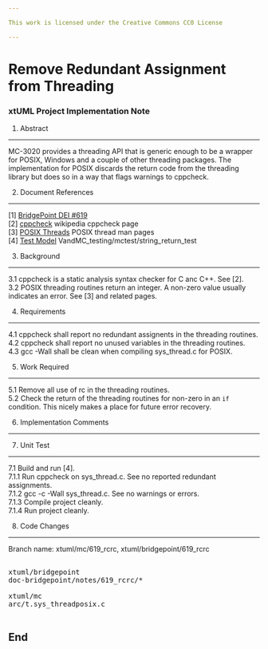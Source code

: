 ```yaml
---

This work is licensed under the Creative Commons CC0 License

---
```


# Remove Redundant Assignment from Threading
### xtUML Project Implementation Note

1. Abstract
-----------
MC-3020 provides a threading API that is generic enough to be a wrapper
for POSIX, Windows and a couple of other threading packages.  The
implementation for POSIX discards the return code from the threading
library but does so in a way that flags warnings to cppcheck.

2. Document References
----------------------
[1] [BridgePoint DEI #619](https://support.onefact.net/redmine/issues/619)  
[2] [cppcheck](http://en.wikipedia.org/wiki/Cppcheck) wikipedia cppcheck page  
[3] [POSIX Threads](http://linux.die.net/man/3/pthread_cond_broadcast) POSIX thread man pages  
[4] [Test Model](https://github.com/xtuml/models/tree/master/VandMC_testing/mctest/string_return_test/) VandMC_testing/mctest/string_return_test  

3. Background
-------------
3.1  cppcheck is a static analysis syntax checker for C anc C++.  See [2].  
3.2  POSIX threading routines return an integer.  A non-zero value usually
indicates an error.  See [3] and related pages.  

4. Requirements
---------------

4.1  cppcheck shall report no redundant assignents in the threading routines.
4.2  cppcheck shall report no unused variables in the threading routines.  
4.3  gcc -Wall shall be clean when compiling sys_thread.c for POSIX.  

5. Work Required
----------------

5.1  Remove all use of rc in the threading routines.  
5.2  Check the return of the threading routines for non-zero in an `if`
condition.  This nicely makes a place for future error recovery.  

6. Implementation Comments
--------------------------

7. Unit Test
------------
7.1  Build and run [4].  
7.1.1  Run cppcheck on sys_thread.c.  See no reported redundant assignments.  
7.1.2  gcc -c -Wall sys_thread.c.  See no warnings or errors.  
7.1.3  Compile project cleanly.  
7.1.4  Run project cleanly.  

8. Code Changes
---------------
Branch name:  xtuml/mc/619_rcrc, xtuml/bridgepoint/619_rcrc

<pre>

xtuml/bridgepoint
doc-bridgepoint/notes/619_rcrc/*

xtuml/mc
arc/t.sys_threadposix.c

</pre>

End
---

